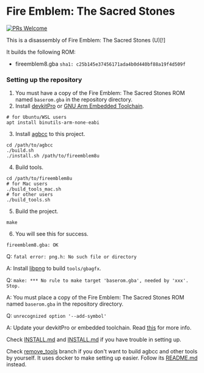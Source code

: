 # Fire Emblem: The Sacred Stones

[![PRs Welcome](https://img.shields.io/badge/PRs-welcome-brightgreen.svg?style=flat-square)](http://makeapullrequest.com)

This is a disassembly of Fire Emblem: The Sacred Stones (U)[!]

It builds the following ROM:
* fireemblem8.gba `sha1: c25b145e37456171ada4b0d440bf88a19f4d509f`

### Setting up the repository

1. You must have a copy of the Fire Emblem: The Sacred Stones ROM named `baserom.gba` in the repository directory.
2. Install [devkitPro](https://devkitpro.org/wiki/Getting_Started) or [GNU Arm Embedded Toolchain](https://developer.arm.com/tools-and-software/open-source-software/developer-tools/gnu-toolchain/gnu-rm).
```
# for Ubuntu/WSL users
apt install binutils-arm-none-eabi
```
3. Install [agbcc](https://github.com/pret/agbcc) to this project.
```
cd /path/to/agbcc
./build.sh
./install.sh /path/to/fireemblem8u
```
4. Build tools.
```
cd /path/to/fireemblem8u
# for Mac users
./build_tools_mac.sh
# for other users
./build_tools.sh
```
5. Build the project.
```
make
```
6. You will see this for success.
```
fireemblem8.gba: OK
```

Q: `fatal error: png.h: No such file or directory`

A: Install [libpng](http://www.libpng.org/pub/png/libpng.html) to build `tools/gbagfx`.

Q: `make: *** No rule to make target 'baserom.gba', needed by 'xxx'.  Stop.`

A: You must place a copy of the Fire Emblem: The Sacred Stones ROM named `baserom.gba` in the repository directory.

Q: `unrecognized option '--add-symbol'`

A: Update your devkitPro or embedded toolchain. Read [this](https://github.com/bminor/binutils-gdb/blob/3451a2d7a3501e9c3fc344cbc4950c495f30c16d/binutils/ChangeLog-2015#L120) for more info.

Check [INSTALL.md](https://github.com/pret/pokeruby/blob/master/INSTALL.md) and [INSTALL.md](https://github.com/pret/pokeemerald/blob/master/INSTALL.md) if you have trouble in setting up.

Check [remove_tools](https://github.com/laqieer/fireemblem8u/tree/remove_tools) branch if you don't want to build agbcc and other tools by yourself. It uses docker to make setting up easier. Follow its [README.md](https://github.com/laqieer/fireemblem8u/blob/remove_tools/README.md) instead.
